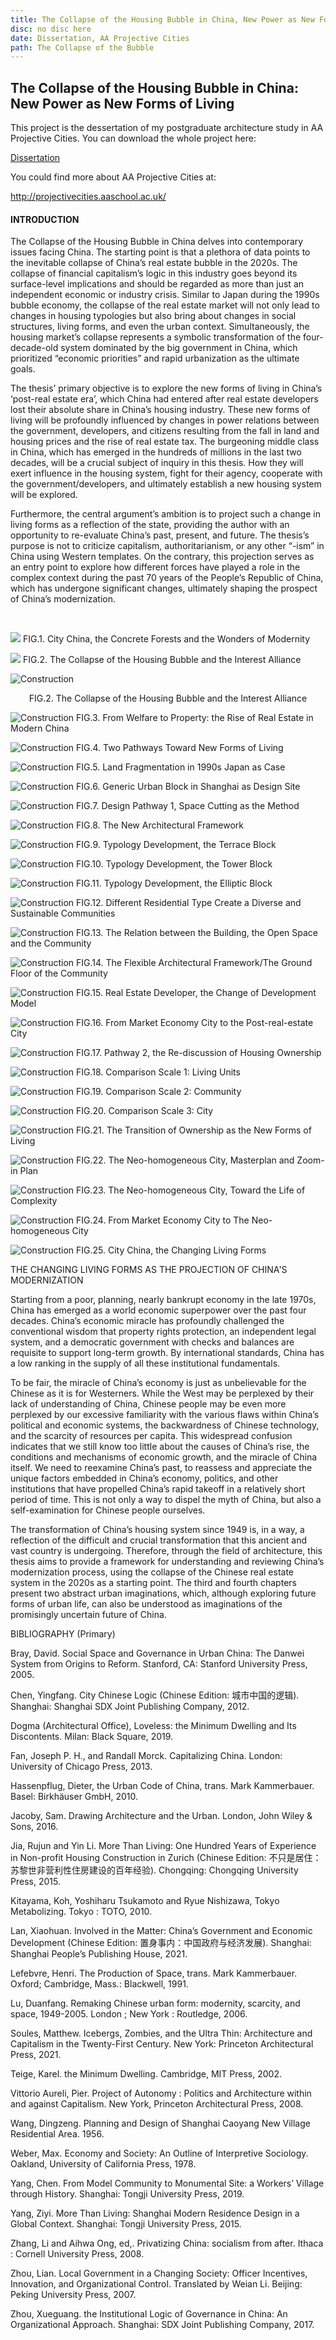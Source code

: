 ```yaml
---
title: The Collapse of the Housing Bubble in China, New Power as New Forms of Living
disc: no disc here
date: Dissertation, AA Projective Cities
path: The Collapse of the Bubble
---
```

<special>
</special>

## The Collapse of the Housing Bubble in China: New Power as New Forms of Living

This project is the dessertation of my postgraduate architecture study in AA Projective Cities. You can download the whole project here:

[Dissertation](https://github.com/HanwenXU721/HanwenXU.github.io/blob/master/resources/Term2%20Studio.pdf)
 
You could find more about AA Projective Cities at:
 
http://projectivecities.aaschool.ac.uk/


#### INTRODUCTION

The Collapse of the Housing Bubble in China delves into contemporary issues facing China. The starting point is that a plethora of data points to the inevitable collapse of China’s real estate bubble in the 2020s. The collapse of financial capitalism’s logic in this industry goes beyond its surface-level implications and should be regarded as more than just an independent economic or industry crisis. Similar to Japan during the 1990s bubble economy, the collapse of the real estate market will not only lead to changes in housing typologies but also bring about changes in social structures, living forms, and even the urban context. Simultaneously, the housing market’s collapse represents a symbolic transformation of the four-decade-old system dominated by the big government in China, which prioritized “economic priorities” and rapid urbanization as the ultimate goals.

The thesis’ primary objective is to explore the new forms of living in China’s ‘post-real estate era’, which China had entered after real estate developers lost their absolute share in China’s housing industry. These new forms of living will be profoundly influenced by changes in power relations between the government, developers, and citizens resulting from the fall in land and housing prices and the rise of real estate tax. The burgeoning middle class in China, which has emerged in the hundreds of millions in the last two decades, will be a crucial subject of inquiry in this thesis. How they will exert influence in the housing system, fight for their agency, cooperate with the government/developers, and ultimately establish a new housing system will be explored.

Furthermore, the central argument’s ambition is to project such a change in living forms as a reflection of the state, providing the author with an opportunity to re-evaluate China’s past, present, and future. The thesis’s purpose is not to criticize capitalism, authoritarianism, or any other “-ism” in China using Western templates. On the contrary, this projection serves as an entry point to explore how different forces have played a role in the complex context during the past 70 years of the People’s Republic of China, which has undergone significant changes, ultimately shaping the prospect of China’s modernization.

</br>


<p id= "it">
<img src="../images/articles/design_03/01.jpg">
 FIG.1. City China, the Concrete Forests and the Wonders of Modernity
</p>

<p id= "it">
<img src="../images/articles/design_03/02.jpg">
 FIG.2. The Collapse of the Housing Bubble and the Interest Alliance
</p>



![Construction](../images/articles/design_03/02.jpg)
<p style="text-align: center;">FIG.2. The Collapse of the Housing Bubble and the Interest Alliance</p>


![Construction](../images/articles/design_03/03.jpg)
FIG.3. From Welfare to Property: the Rise of Real Estate in Modern China


![Construction](../images/articles/design_03/04.jpg)
FIG.4. Two Pathways Toward New Forms of Living


![Construction](../images/articles/design_03/05.jpg)
FIG.5. Land Fragmentation in 1990s Japan as Case


![Construction](../images/articles/design_03/06.jpg)
FIG.6. Generic Urban Block in Shanghai as Design Site


![Construction](../images/articles/design_03/07.jpg)
FIG.7. Design Pathway 1, Space Cutting as the Method


![Construction](../images/articles/design_03/08.jpg)
FIG.8. The New Architectural Framework


![Construction](../images/articles/design_03/09.jpg)
FIG.9. Typology Development, the Terrace Block


![Construction](../images/articles/design_03/10.jpg)
FIG.10. Typology Development, the Tower Block


![Construction](../images/articles/design_03/11.jpg)
FIG.11. Typology Development, the Elliptic Block


![Construction](../images/articles/design_03/12.jpg)
FIG.12. Different Residential Type Create a Diverse and Sustainable Communities


![Construction](../images/articles/design_03/13.jpg)
FIG.13. The Relation between the Building, the Open Space and the Community


![Construction](../images/articles/design_03/14.jpg)
FIG.14. The Flexible Architectural Framework/The Ground Floor of the Community


![Construction](../images/articles/design_03/15.jpg)
FIG.15. Real Estate Developer, the Change of Development Model


![Construction](../images/articles/design_03/16.jpg)
FIG.16. From Market Economy City to the Post-real-estate City


![Construction](../images/articles/design_03/17.jpg)
FIG.17. Pathway 2, the Re-discussion of Housing Ownership


![Construction](../images/articles/design_03/18.jpg)
FIG.18. Comparison Scale 1: Living Units


![Construction](../images/articles/design_03/19.jpg)
FIG.19. Comparison Scale 2: Community


![Construction](../images/articles/design_03/20.jpg)
FIG.20. Comparison Scale 3: City


![Construction](../images/articles/design_03/21.jpg)
FIG.21. The Transition of Ownership as the New Forms of Living


![Construction](../images/articles/design_03/22.jpg)
FIG.22. The Neo-homogeneous City, Masterplan and Zoom-in Plan


![Construction](../images/articles/design_03/23.jpg)
FIG.23. The Neo-homogeneous City, Toward the Life of Complexity


![Construction](../images/articles/design_03/24.jpg)
FIG.24. From Market Economy City to The Neo-homogeneous City


![Construction](../images/articles/design_03/25.jpg)
FIG.25. City China, the Changing Living Forms


THE CHANGING LIVING FORMS AS THE PROJECTION OF CHINA'S MODERNIZATION

Starting from a poor, planning, nearly bankrupt economy in the late 1970s, China has emerged as a world economic superpower over the past four decades. China’s economic miracle has profoundly challenged the conventional wisdom that property rights protection, an independent legal system, and a democratic government with checks and balances are requisite to support long-term growth. By international standards, China has a low ranking in the supply of all these institutional fundamentals.  

To be fair, the miracle of China’s economy is just as unbelievable for the Chinese as it is for Westerners. While the West may be perplexed by their lack of understanding of China, Chinese people may be even more perplexed by our excessive familiarity with the various flaws within China’s political and economic systems, the backwardness of Chinese technology, and the scarcity of resources per capita. This widespread confusion indicates that we still know too little about the causes of China’s rise, the conditions and mechanisms of economic growth, and the miracle of China itself. We need to reexamine China’s past, to reassess and appreciate the unique factors embedded in China’s economy, politics, and other institutions that have propelled China’s rapid takeoff in a relatively short period of time. This is not only a way to dispel the myth of China, but also a self-examination for Chinese people ourselves.

The transformation of China’s housing system since 1949 is, in a way, a reflection of the difficult and crucial transformation that this ancient and vast country is undergoing. Therefore, through the field of architecture, this thesis aims to provide a framework for understanding and reviewing China’s modernization process, using the collapse of the Chinese real estate system in the 2020s as a starting point. The third and fourth chapters present two abstract urban imaginations, which, although exploring future forms of urban life, can also be understood as imaginations of the promisingly uncertain future of China.


BIBLIOGRAPHY (Primary)

Bray, David. Social Space and Governance in Urban China: The Danwei System from Origins to Reform. Stanford, CA: Stanford University Press, 2005.

Chen, Yingfang. City Chinese Logic (Chinese Edition: 城市中国的逻辑). Shanghai: Shanghai SDX Joint Publishing Company, 2012.

Dogma (Architectural Office), Loveless: the Minimum Dwelling and Its Discontents. Milan: Black Square, 2019.

Fan, Joseph P. H., and Randall Morck. Capitalizing China. London: University of Chicago Press, 2013.

Hassenpflug, Dieter, the Urban Code of China, trans. Mark Kammerbauer. Basel: Birkhäuser GmbH, 2010.

Jacoby, Sam. Drawing Architecture and the Urban. London, John Wiley & Sons, 2016.

Jia, Rujun and Yin Li. More Than Living: One Hundred Years of Experience in Non-profit Housing Construction in Zurich (Chinese Edition: 不只是居住：苏黎世非营利性住房建设的百年经验). Chongqing: Chongqing University Press, 2015.

Kitayama, Koh, Yoshiharu Tsukamoto and Ryue Nishizawa, Tokyo Metabolizing. Tokyo : TOTO, 2010.

Lan, Xiaohuan. Involved in the Matter: China’s Government and Economic Development (Chinese Edition: 置身事内：中国政府与经济发展). Shanghai: Shanghai People’s Publishing House, 2021.

Lefebvre, Henri. The Production of Space, trans. Mark Kammerbauer. Oxford; Cambridge, Mass.: Blackwell, 1991.

Lu, Duanfang. Remaking Chinese urban form: modernity, scarcity, and space, 1949-2005. London ; New York : Routledge, 2006.

Soules, Matthew. Icebergs, Zombies, and the Ultra Thin: Architecture and Capitalism in the Twenty-First Century. New York: Princeton Architectural Press, 2021.

Teige, Karel. the Minimum Dwelling. Cambridge, MIT Press, 2002.

Vittorio Aureli, Pier. Project of Autonomy : Politics and Architecture within and against Capitalism. New York, Princeton Architectural Press, 2008.

Wang, Dingzeng. Planning and Design of Shanghai Caoyang New Village Residential Area. 1956.

Weber, Max. Economy and Society: An Outline of Interpretive Sociology. Oakland, University of California Press, 1978.

Yang, Chen. From Model Community to Monumental Site: a Workers’ Village through History. Shanghai: Tongji University Press, 2019.

Yang, Ziyi. More Than Living: Shanghai Modern Residence Design in a Global Context. Shanghai: Tongji University Press, 2015.

Zhang, Li and Aihwa Ong, ed,. Privatizing China: socialism from after. Ithaca : Cornell University Press, 2008.

Zhou, Lian. Local Government in a Changing Society: Officer Incentives, Innovation, and Organizational Control. Translated by Weian Li. Beijing: Peking University Press, 2007.

Zhou, Xueguang. the Institutional Logic of Governance in China: An Organizational Approach. Shanghai: SDX Joint Publishing Company, 2017.